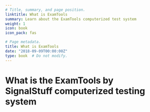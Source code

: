 ```yaml
---
# Title, summary, and page position.
linktitle: What is ExamTools
summary: Learn about the ExamTools computerized test system
weight: 1
icon: book
icon_pack: fas

# Page metadata.
title: What is ExamTools
date: "2018-09-09T00:00:00Z"
type: book  # Do not modify.
---
```


# What is the ExamTools by SignalStuff computerized testing system
